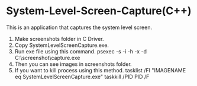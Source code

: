 # System-Level-Screen-Capture(C++)
This is an application that captures the system level screen.

1. Make screenshots folder in C Driver.
2. Copy SystemLevelScreenCapture.exe.
3. Run exe file using this command.
      psexec -s -i -h -x -d C:\screenshot\capture.exe
4. Then you can see images in screenshots folder.
5. If you want to kill process using this method.
tasklist /FI "IMAGENAME eq SystemLevelScreenCapture.exe"
taskkill /PID PID /F
